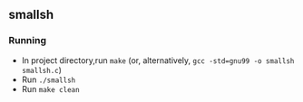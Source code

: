 ## smallsh

### Running

- In project directory,run `make` (or, alternatively, `gcc -std=gnu99 -o smallsh smallsh.c`)
- Run `./smallsh`
- Run `make clean`
